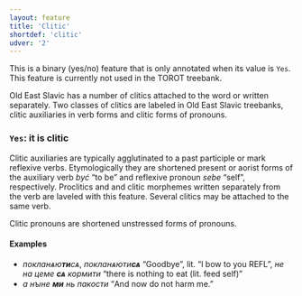 ```yaml
---
layout: feature
title: 'Clitic'
shortdef: 'clitic'
udver: '2'
---
```


This is a binary (yes/no) feature that is only annotated when its value is `Yes`. This feature is currently not used in the TOROT treebank.

Old East Slavic has a number of clitics attached to the word or written separately. Two classes of clitics are labeled in Old East Slavic treebanks, clitic auxiliaries in verb forms and clitic forms of pronouns.  

### <a name="Yes">`Yes`</a>: it is clitic

Clitic auxiliaries are typically agglutinated to a past participle or mark reflexive verbs. Etymologically they are shortened present or aorist forms of the auxiliary verb _być_ “to be” and reflexive pronoun _sebe_ “self”, respectively. Proclitics and and clitic morphemes written separately from the verb are laveled with this feature. Several clitics may be attached to the same verb.

Clitic pronouns are shortened unstressed forms of pronouns.

#### Examples

* _покланѧю<b>ти</b>сѧ_, _покланѧюти<b>сѧ</b>_ “Goodbye”, lit. “I bow to you REFL”, _не на цеме <b>сѧ</b> кормити_ “there is nothing to eat (lit. feed self)”
* _а нꙑне <b>ми</b> нь пакости_ “And now do not harm me.”

<!-- Interlanguage links updated So kvě 14 19:02:06 CEST 2022 -->

